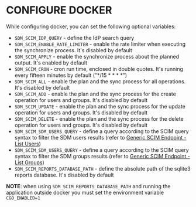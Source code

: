 # CONFIGURE DOCKER

While configuring docker, you can set the following optional variables:

- `SDM_SCIM_IDP_QUERY` - define the IdP search query
- `SDM_SCIM_ENABLE_RATE_LIMITER` - enable the rate limiter when executing the synchronize process. It's disabled by default
- `SDM_SCIM_APPLY` - enable the synchronize process about the planned output. It's enabled by default
- `SDM_SCIM_CRON` - cron run time, enclosed in double quotes. It's running every fifteen minutes by default ("\*/15 \* \* \* \*")
- `SDM_SCIM_ALL` - enable the plan and the sync process for all operations. It's disabled by default
- `SDM_SCIM_ADD` - enable the plan and the sync process for the create operation for users and groups. It's disabled by default
- `SDM_SCIM_UPDATE` - enable the plan and the sync process for the update operation for users and groups. It's disabled by default
- `SDM_SCIM_DELETE` - enable the plan and the sync process for the delete operation for users and groups. It's disabled by default
- `SDM_SCIM_SDM_USERS_QUERY` - define a query according to the SCIM query syntax to filter the SDM users results (refer to [Generic SCIM Endpoint - List Users](https://www.strongdm.com/docs/architecture/scim-spec/users/list))
- `SDM_SCIM_SDM_USERS_QUERY` - define a query according to the SCIM query syntax to filter the SDM groups results (refer to [Generic SCIM Endpoint - List Groups](https://www.strongdm.com/docs/architecture/scim-spec/groups/list))
- `SDM_SCIM_REPORTS_DATABASE_PATH` - define the absolute path of the sqlite3 reports database. It's disabled by default

**NOTE**: when using `SDM_SCIM_REPORTS_DATABASE_PATH` and running the application outside docker you must set the environment variable `CGO_ENABLED=1`
